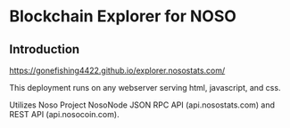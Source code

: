 # Blockchain Explorer for NOSO

## Introduction

https://gonefishing4422.github.io/explorer.nosostats.com/

This deployment runs on any webserver serving html, javascript, and css. 

Utilizes Noso Project NosoNode JSON RPC API (api.nosostats.com) and REST API (api.nosocoin.com). 
